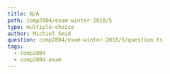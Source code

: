 ```yaml
---
title: N/A
path: comp2804/exam-winter-2018/5
type: multiple-choice
author: Michiel Smid
question: comp2804/exam-winter-2018/5/question.ts
tags:
  - comp2804
  - comp2804-exam
---
```

